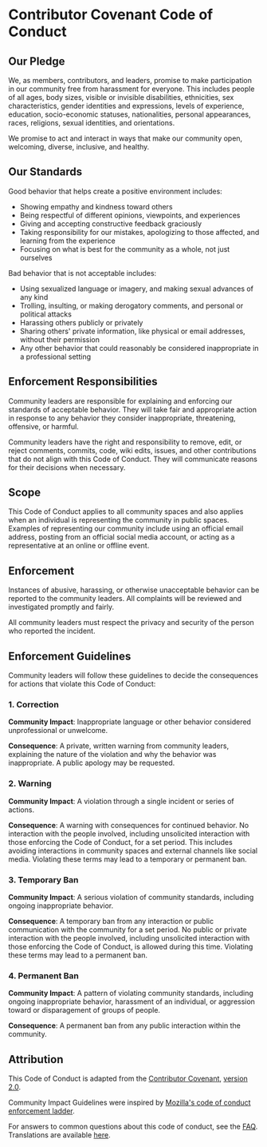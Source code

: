 # Contributor Covenant Code of Conduct

## Our Pledge

We, as members, contributors, and leaders, promise to make participation in our community free from harassment for everyone. This includes people of all ages, body sizes, visible or invisible disabilities, ethnicities, sex characteristics, gender identities and expressions, levels of experience, education, socio-economic statuses, nationalities, personal appearances, races, religions, sexual identities, and orientations.

We promise to act and interact in ways that make our community open, welcoming, diverse, inclusive, and healthy.

## Our Standards

Good behavior that helps create a positive environment includes:

- Showing empathy and kindness toward others
- Being respectful of different opinions, viewpoints, and experiences
- Giving and accepting constructive feedback graciously
- Taking responsibility for our mistakes, apologizing to those affected, and learning from the experience
- Focusing on what is best for the community as a whole, not just ourselves

Bad behavior that is not acceptable includes:

- Using sexualized language or imagery, and making sexual advances of any kind
- Trolling, insulting, or making derogatory comments, and personal or political attacks
- Harassing others publicly or privately
- Sharing others' private information, like physical or email addresses, without their permission
- Any other behavior that could reasonably be considered inappropriate in a professional setting

## Enforcement Responsibilities

Community leaders are responsible for explaining and enforcing our standards of acceptable behavior. They will take fair and appropriate action in response to any behavior they consider inappropriate, threatening, offensive, or harmful.

Community leaders have the right and responsibility to remove, edit, or reject comments, commits, code, wiki edits, issues, and other contributions that do not align with this Code of Conduct. They will communicate reasons for their decisions when necessary.

## Scope

This Code of Conduct applies to all community spaces and also applies when an individual is representing the community in public spaces. Examples of representing our community include using an official email address, posting from an official social media account, or acting as a representative at an online or offline event.

## Enforcement

Instances of abusive, harassing, or otherwise unacceptable behavior can be reported to the community leaders. All complaints will be reviewed and investigated promptly and fairly.

All community leaders must respect the privacy and security of the person who reported the incident.

## Enforcement Guidelines

Community leaders will follow these guidelines to decide the consequences for actions that violate this Code of Conduct:

### 1. Correction

**Community Impact**: Inappropriate language or other behavior considered unprofessional or unwelcome.

**Consequence**: A private, written warning from community leaders, explaining the nature of the violation and why the behavior was inappropriate. A public apology may be requested.

### 2. Warning

**Community Impact**: A violation through a single incident or series of actions.

**Consequence**: A warning with consequences for continued behavior. No interaction with the people involved, including unsolicited interaction with those enforcing the Code of Conduct, for a set period. This includes avoiding interactions in community spaces and external channels like social media. Violating these terms may lead to a temporary or permanent ban.

### 3. Temporary Ban

**Community Impact**: A serious violation of community standards, including ongoing inappropriate behavior.

**Consequence**: A temporary ban from any interaction or public communication with the community for a set period. No public or private interaction with the people involved, including unsolicited interaction with those enforcing the Code of Conduct, is allowed during this time. Violating these terms may lead to a permanent ban.

### 4. Permanent Ban

**Community Impact**: A pattern of violating community standards, including ongoing inappropriate behavior, harassment of an individual, or aggression toward or disparagement of groups of people.

**Consequence**: A permanent ban from any public interaction within the community.

## Attribution

This Code of Conduct is adapted from the [Contributor Covenant](https://www.contributor-covenant.org/), [version 2.0](https://www.contributor-covenant.org/version/2/0/code_of_conduct.html).

Community Impact Guidelines were inspired by [Mozilla's code of conduct enforcement ladder](https://github.com/mozilla/diversity).

For answers to common questions about this code of conduct, see the [FAQ](https://www.contributor-covenant.org/faq). Translations are available [here](https://www.contributor-covenant.org/translations).

